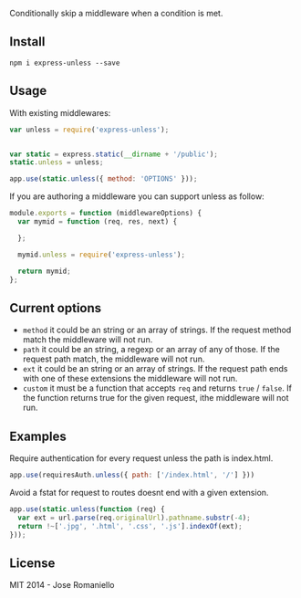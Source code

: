 Conditionally skip a middleware when a condition is met.

## Install

	npm i express-unless --save

## Usage

With existing middlewares:

```javascript
var unless = require('express-unless');


var static = express.static(__dirname + '/public');
static.unless = unless;

app.use(static.unless({ method: 'OPTIONS' }));
```

If you are authoring a middleware you can support unless as follow:

```javascript
module.exports = function (middlewareOptions) {
  var mymid = function (req, res, next) {

  };

  mymid.unless = require('express-unless');

  return mymid;
};
```

## Current options

-  `method` it could be an string or an array of strings. If the request method match the middleware will not run.
-  `path` it could be an string, a regexp or an array of any of those. If the request path match, the middleware will not run.
-  `ext` it could be an string or an array of strings. If the request path ends with one of these extensions the middleware will not run.
-  `custom` it must be a function that accepts `req` and returns `true` / `false`. If the function returns true for the given request, ithe middleware will not run.


## Examples

Require authentication for every request unless the path is index.html.

```javascript
app.use(requiresAuth.unless({ path: ['/index.html', '/'] }))
```

Avoid a fstat for request to routes doesnt end with a given extension.

```javascript
app.use(static.unless(function (req) {
  var ext = url.parse(req.originalUrl).pathname.substr(-4);
  return !~['.jpg', '.html', '.css', '.js'].indexOf(ext);
}));
```

## License

MIT 2014 - Jose Romaniello
